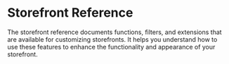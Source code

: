 # Storefront Reference

The storefront reference documents functions, filters, and extensions that are available for customizing storefronts. It helps you understand how to use these features to enhance the functionality and appearance of your storefront.
